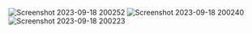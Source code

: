 ![Screenshot 2023-09-18 200252](https://github.com/ashrafulislam444/assignment06.dart/assets/118557764/bca1194d-8f33-4e6f-ac83-3fa3a8880f4e)
![Screenshot 2023-09-18 200240](https://github.com/ashrafulislam444/assignment06.dart/assets/118557764/69eb02af-66a5-4c2e-a1f5-fa724933f700)
![Screenshot 2023-09-18 200223](https://github.com/ashrafulislam444/assignment06.dart/assets/118557764/5b9796e2-c543-4889-95ca-4c10794c31ba)
